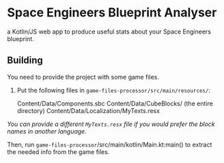 # Space Engineers Blueprint Analyser

a Kotlin/JS web app to produce useful stats about your Space Engineers blueprint.

## Building

You need to provide the project with some game files.

1. Put the following files in `game-files-processor/src/main/resources/`:


    Content/Data/Components.sbc
    Content/Data/CubeBlocks/ (the entire directory)
    Content/Data/Localization/MyTexts.resx

*You can provide a different `MyTexts.resx` file if you would prefer the block names in another language.*

Then, run `game-files-processor`/src/main/kotlin/Main.kt:main() to extract the needed info from the game files.